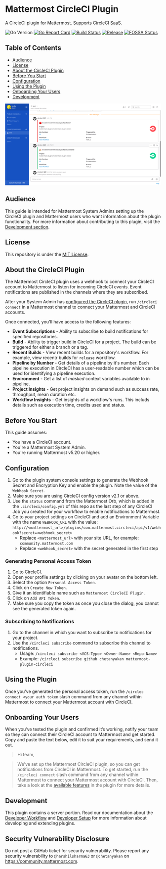 # Mattermost CircleCI Plugin

A CircleCI plugin for Mattermost. Supports CircleCI SaaS.

![Go Version](https://img.shields.io/github/go-mod/go-version/chetanyakan/mattermost-plugin-circleci)
[![Go Report Card](https://goreportcard.com/badge/github.com/chetanyakan/mattermost-plugin-circleci)](https://goreportcard.com/report/github.com/chetanyakan/mattermost-plugin-circleci)
[![Build Status](https://img.shields.io/circleci/project/github/chetanyakan/mattermost-plugin-circleci/master)](https://circleci.com/gh/chetanyakan/mattermost-plugin-circleci)
[![Release](https://img.shields.io/github/v/release/chetanyakan/mattermost-plugin-circleci?include_prereleases)](https://github.com/chetanyakan/mattermost-plugin-circleci/releases/latest)
[![FOSSA Status](https://app.fossa.com/api/projects/git%2Bgithub.com%2Fchetanyakan%2Fmattermost-plugin-circleci.svg?type=shield)](https://app.fossa.com/projects/git%2Bgithub.com%2Fchetanyakan%2Fmattermost-plugin-circleci?ref=badge_shield)

## Table of Contents

 - [Audience](#audience)
 - [License](#license)
 - [About the CircleCI Plugin](#about-the-circleci-plugin)
 - [Before You Start](#before-you-start)
 - [Configuration](#configuration)
 - [Using the Plugin](#using-the-plugin)
 - [Onboarding Your Users](#onboarding-your-users)
 - [Development](#development)

![CircleCI plugin screenshot](images/circleci_mattermost.png)

## Audience

This guide is intended for Mattermost System Admins setting up the CircleCI plugin and Mattermost users who want information about the plugin functionality. For more information about contributing to this plugin, visit the [Development section](#development).

## License

This repository is under the [MIT License](https://github.com/chetanyakan/mattermost-plugin-circleci/blob/master/LICENSE).

## About the CircleCI Plugin

The Mattermost CircleCI plugin uses a webhook to connect your CircleCI account to Mattermost to listen for incoming CircleCI events. Event notifications are published in the channels where they are subscribed. 

After your System Admin has [configured the CircleCI plugin](#configuration), run `/circleci connect` in a Mattermost channel to connect your Mattermost and CircleCI accounts.

Once connected, you'll have access to the following features:

* __Event Subscriptions__ - Ability to subscribe to build notifications for specified repositories.
* __Build__ - Ability to trigger build in CircleCI for a project. The build can be triggered for either a branch or a tag.
* __Recent Builds__ - View recent builds for a repository's workflow. For example, view recentr builds for `release` workflow.
* __Pipeline by Number__ - Get details of a pipeline by it's number. Each pipeline execution in CircleCI has a user-readable number which can be used for identifying a pipeline execution.  
* __Environment__ - Get a list of *masked* context variables available to in pipeline.
* __Project Insights__ - Get project insights on demand such as success rate, throughput, mean duration etc.
* __Workflow Insights__ - Get insights of a workflow's runs. This includs details such as execution time, credits used and status.

## Before You Start

This guide assumes:

- You have a CircleCI account.
- You're a Mattermost System Admin.
- You're running Mattermost v5.20 or higher.

## Configuration

1. Go to the plugin system console settings to generate the Webhook Secret and Encryption Key and enable the plugin. Note the value of the `Webhook Secret`.
1. Make sure you are using CircleCI config version v2.1 or above.
1. Use the `status` command from the Mattermost Orb, which is added in the `.circleci/config.yml` of this repo as the last step of any CircleCI Job you created for your workflow to enable notifications to Mattermost.
1. Go to your project settings on CircleCI and add an Environment Variable with the name `WEBHOOK_URL` with the value:
`http://<mattermost_url>/plugins/com.mattermost.circleci/api/v1/webhook?secret=<webhook_secret>`
    - Replace `<mattermost_url>` with your site URL, for example: `community.mattermost.com`
    - Replace `<webhook_secret>` with the secret generated in the first step

### Generating Personal Access Token

1. Go to CircleCI.
1. Open your profile settings by clicking on your avatar on the bottom left.
1. Select the option `Personal Access Token`.
1. Click on `Create New Token`.
1. Give it an identifiable name such as `Mattermost CircleCI Plugin`.
1. Click on `Add API Token`.
1. Make sure you copy the token as once you close the dialog, you cannot see the generated token again. 

### Subscribing to Notifications

1. Go to the channel in which you want to subscribe to notifications for your project.
1. Use the `/circleci subscribe` command to subscribe this channel to notifications.
    - Usage: `/circleci subscribe <VCS-Type> <Owner-Name> <Repo-Name>`
    - Example: `/circleci subscribe github chetanyakan mattermost-plugin-circleci`

## Using the Plugin

Once you've generated the personal access token, run the `/circlec connect <your auth token` slash command from any channel within Mattermost to connect your Mattermost account with CircleCI.

## Onboarding Your Users

When you’ve tested the plugin and confirmed it’s working, notify your team so they can connect their CircleCI account to Mattermost and get started. Copy and paste the text below, edit it to suit your requirements, and send it out.

> Hi team, 

> We've set up the Mattermost CircleCI plugin, so you can get notifications from CircleCI in Mattermost. To get started, run the `/circleci connect` slash command from any channel within Mattermost to connect your Mattermost account with CircleCI. Then, take a look at the [available features](#about-the-circleci-plugin) in the plugin for more details.

## Development

This plugin contains a server portion. Read our documentation about the [Developer Workflow](https://developers.mattermost.com/extend/plugins/developer-workflow/) and [Developer Setup](https://developers.mattermost.com/extend/plugins/developer-setup/) for more information about developing and extending plugins.

## Security Vulnerability Disclosure

Do not post a GitHub ticket for security vulnerability. Please report any security vulnerability to `@harshilsharma63` or `@chetanyakan` on https://community.mattermost.com. 
